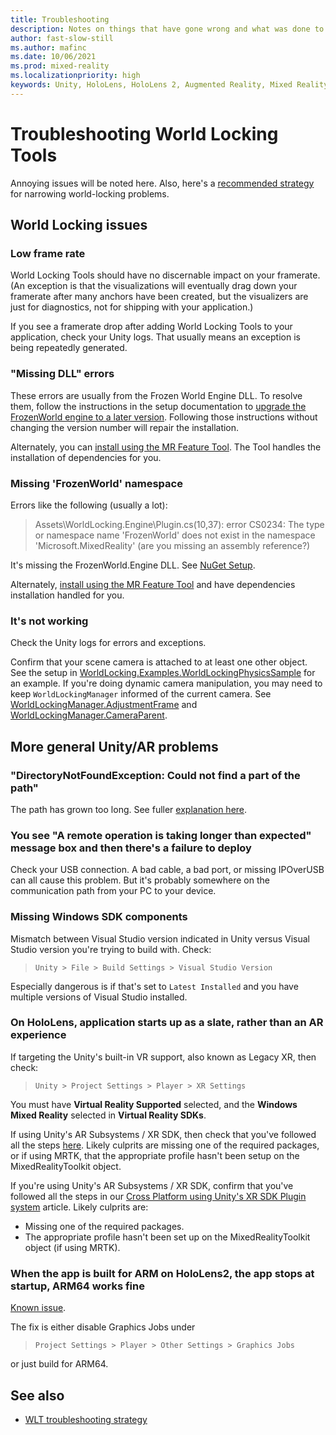 ```yaml
---
title: Troubleshooting
description: Notes on things that have gone wrong and what was done to fix them.
author: fast-slow-still
ms.author: mafinc
ms.date: 10/06/2021
ms.prod: mixed-reality
ms.localizationpriority: high
keywords: Unity, HoloLens, HoloLens 2, Augmented Reality, Mixed Reality, ARCore, ARKit, development, MRTK
---
```


# Troubleshooting World Locking Tools

Annoying issues will be noted here. Also, here's a [recommended strategy](TroubleshootingAdvanced.md) for narrowing world-locking problems.

## World Locking issues

### Low frame rate

World Locking Tools should have no discernable impact on your framerate. (An exception is that the visualizations will eventually drag down your framerate after many anchors have been created, but the visualizers are just for diagnostics, not for shipping with your application.)

If you see a framerate drop after adding World Locking Tools to your application, check your Unity logs. That usually means an exception is being repeatedly generated.

### "Missing DLL" errors

These errors are usually from the Frozen World Engine DLL. To resolve them, follow the instructions in the setup documentation to [upgrade the FrozenWorld engine to a later version](~/documentation/howtos/initialsetup.md#manual-frozen-world-engine-dll-installation). Following those instructions without changing the version number will repair the installation.

Alternately, you can [install using the MR Feature Tool](WLTviaMRFeatureTool.md). The Tool handles the installation of dependencies for you.

### Missing 'FrozenWorld' namespace

Errors like the following (usually a lot):

> Assets\WorldLocking.Engine\Plugin.cs(10,37): error CS0234: The type or namespace name 'FrozenWorld' does not exist in the namespace 'Microsoft.MixedReality' (are you missing an assembly reference?)

It's missing the FrozenWorld.Engine DLL. See [NuGet Setup](InitialSetup.md#frozenworld-engine-installation).

Alternately, [install using the MR Feature Tool](WLTviaMRFeatureTool.md) and have dependencies installation handled for you.

### It's not working

Check the Unity logs for errors and exceptions.

Confirm that your scene camera is attached to at least one other object. See the setup in [WorldLocking.Examples.WorldLockingPhysicsSample](~/documentation/howtos/samples/worldlockedphysicssample.md) for an example. If you're doing dynamic camera manipulation, you may need to keep `WorldLockingManager` informed of the current camera. See [WorldLockingManager.AdjustmentFrame](xref:Microsoft.MixedReality.WorldLocking.Core.WorldLockingManager.AdjustmentFrame) and [WorldLockingManager.CameraParent](xref:Microsoft.MixedReality.WorldLocking.Core.WorldLockingManager.CameraParent).

## More general Unity/AR problems

### "DirectoryNotFoundException: Could not find a part of the path"

The path has grown too long. See fuller [explanation here](InitialSetup.md#a-warning-note-on-installation-path-length).

### You see "A remote operation is taking longer than expected" message box and then there's a failure to deploy

Check your USB connection. A bad cable, a bad port, or missing IPOverUSB can all cause this problem. But it's probably somewhere on the communication path from your PC to your device.

### Missing Windows SDK components

Mismatch between Visual Studio version indicated in Unity versus Visual Studio version you're trying to build with. Check:

> `Unity > File > Build Settings > Visual Studio Version`

Especially dangerous is if that's set to `Latest Installed` and you have multiple versions of Visual Studio installed.

### On HoloLens, application starts up as a slate, rather than an AR experience

If targeting the Unity's built-in VR support, also known as Legacy XR, then check:

> `Unity > Project Settings > Player > XR Settings`  

You must have **Virtual Reality Supported** selected, and the **Windows Mixed Reality** selected in **Virtual Reality SDKs**.

If using Unity's AR Subsystems / XR SDK, then check that you've followed all the steps [here](XRSDK.md). Likely culprits are missing one of the required packages, or if using MRTK, that the appropriate profile hasn't been setup on the MixedRealityToolkit object.

If you're using Unity's AR Subsystems / XR SDK, confirm that you've followed all the steps in our [Cross Platform using Unity's XR SDK Plugin system](XRSDK.md) article. Likely culprits are:

* Missing one of the required packages.
* The appropriate profile hasn't been set up on the MixedRealityToolkit object (if using MRTK).

### When the app is built for ARM on HoloLens2, the app stops at startup, ARM64 works fine

[Known issue](https://issuetracker.unity3d.com/issues/enabling-graphics-jobs-in-2019-dot-3-x-results-in-a-crash-or-nothing-rendering-on-hololens-2).

The fix is either disable Graphics Jobs under

> `Project Settings > Player > Other Settings > Graphics Jobs`

or just build for ARM64.

## See also

* [WLT troubleshooting strategy](TroubleshootingAdvanced.md)

